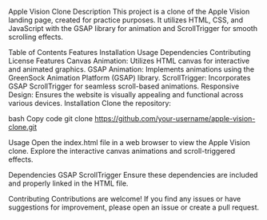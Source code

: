 Apple Vision Clone
Description
This project is a clone of the Apple Vision landing page, created for practice purposes. It utilizes HTML, CSS, and JavaScript with the GSAP library for animation and ScrollTrigger for smooth scrolling effects.

Table of Contents
Features
Installation
Usage
Dependencies
Contributing
License
Features
Canvas Animation: Utilizes HTML canvas for interactive and animated graphics.
GSAP Animation: Implements animations using the GreenSock Animation Platform (GSAP) library.
ScrollTrigger: Incorporates GSAP ScrollTrigger for seamless scroll-based animations.
Responsive Design: Ensures the website is visually appealing and functional across various devices.
Installation
Clone the repository:

bash
Copy code
git clone https://github.com/your-username/apple-vision-clone.git


Usage
Open the index.html file in a web browser to view the Apple Vision clone. Explore the interactive canvas animations and scroll-triggered effects.

Dependencies
GSAP
ScrollTrigger
Ensure these dependencies are included and properly linked in the HTML file.

Contributing
Contributions are welcome! If you find any issues or have suggestions for improvement, please open an issue or create a pull request.
